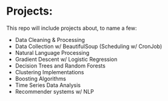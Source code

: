 # Projects:
This repo will include projects about, to name a few:
- Data Cleaning & Processing
- Data Collection w/ BeautifulSoup (Scheduling w/ CronJob)
- Natural Language Processing
- Gradient Descent w/ Logistic Regression
- Decision Trees and Random Forests
- Clustering Implementations
- Boosting Algorithms
- Time Series Data Analysis
- Recommender systems w/ NLP



